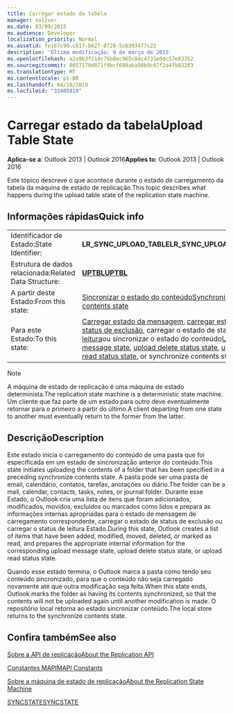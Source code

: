 ```yaml
---
title: Carregar estado da tabela
manager: soliver
ms.date: 03/09/2015
ms.audience: Developer
localization_priority: Normal
ms.assetid: fe167c90-c817-b627-0728-5c6393477c22
description: 'Última modificação: 9 de março de 2015'
ms.openlocfilehash: a2a9b3f214c76b8ec965c84c4731e0dc57e83352
ms.sourcegitcommit: 8657170d071f9bcf680aba50b9c07f2a4fb82283
ms.translationtype: MT
ms.contentlocale: pt-BR
ms.lasthandoff: 04/28/2019
ms.locfileid: "33405818"
---
```

# <a name="upload-table-state"></a><span data-ttu-id="ef637-103">Carregar estado da tabela</span><span class="sxs-lookup"><span data-stu-id="ef637-103">Upload Table State</span></span>

  
  
<span data-ttu-id="ef637-104">**Aplica-se a**: Outlook 2013 | Outlook 2016</span><span class="sxs-lookup"><span data-stu-id="ef637-104">**Applies to**: Outlook 2013 | Outlook 2016</span></span> 
  
 <span data-ttu-id="ef637-105">Este tópico descreve o que acontece durante o estado de carregamento da tabela da máquina de estado de replicação.</span><span class="sxs-lookup"><span data-stu-id="ef637-105">This topic describes what happens during the upload table state of the replication state machine.</span></span> 
  
## <a name="quick-info"></a><span data-ttu-id="ef637-106">Informações rápidas</span><span class="sxs-lookup"><span data-stu-id="ef637-106">Quick info</span></span>

|||
|:-----|:-----|
|<span data-ttu-id="ef637-107">Identificador de Estado:</span><span class="sxs-lookup"><span data-stu-id="ef637-107">State Identifier:</span></span>  <br/> |<span data-ttu-id="ef637-108">**LR_SYNC_UPLOAD_TABLE**</span><span class="sxs-lookup"><span data-stu-id="ef637-108">**LR_SYNC_UPLOAD_TABLE**</span></span> <br/> |
|<span data-ttu-id="ef637-109">Estrutura de dados relacionada:</span><span class="sxs-lookup"><span data-stu-id="ef637-109">Related Data Structure:</span></span>  <br/> |<span data-ttu-id="ef637-110">**[UPTBL](uptbl.md)**</span><span class="sxs-lookup"><span data-stu-id="ef637-110">**[UPTBL](uptbl.md)**</span></span> <br/> |
|<span data-ttu-id="ef637-111">A partir deste Estado:</span><span class="sxs-lookup"><span data-stu-id="ef637-111">From this state:</span></span>  <br/> |[<span data-ttu-id="ef637-112">Sincronizar o estado do conteúdo</span><span class="sxs-lookup"><span data-stu-id="ef637-112">Synchronize contents state</span></span>](synchronize-contents-state.md) <br/> |
|<span data-ttu-id="ef637-113">Para este Estado:</span><span class="sxs-lookup"><span data-stu-id="ef637-113">To this state:</span></span>  <br/> |<span data-ttu-id="ef637-114">[Carregar estado da mensagem](upload-message-state.md), [carregar estado de status de exclusão](upload-delete-status-state.md), carregar o estado de status de [leitura](upload-read-status-state.md)ou sincronizar o estado do conteúdo</span><span class="sxs-lookup"><span data-stu-id="ef637-114">[Upload message state](upload-message-state.md), [upload delete status state](upload-delete-status-state.md), [upload read status state](upload-read-status-state.md), or synchronize contents state</span></span>  <br/> |
   
> [!NOTE]
> <span data-ttu-id="ef637-115">A máquina de estado de replicação é uma máquina de estado determinista.</span><span class="sxs-lookup"><span data-stu-id="ef637-115">The replication state machine is a deterministic state machine.</span></span> <span data-ttu-id="ef637-116">Um cliente que faz parte de um estado para outro deve eventualmente retornar para o primeiro a partir do último.</span><span class="sxs-lookup"><span data-stu-id="ef637-116">A client departing from one state to another must eventually return to the former from the latter.</span></span> 
  
## <a name="description"></a><span data-ttu-id="ef637-117">Descrição</span><span class="sxs-lookup"><span data-stu-id="ef637-117">Description</span></span>

<span data-ttu-id="ef637-118">Este estado inicia o carregamento do conteúdo de uma pasta que foi especificada em um estado de sincronização anterior do conteúdo.</span><span class="sxs-lookup"><span data-stu-id="ef637-118">This state initiates uploading the contents of a folder that has been specified in a preceding synchronize contents state.</span></span> <span data-ttu-id="ef637-119">A pasta pode ser uma pasta de email, calendário, contatos, tarefas, anotações ou diário.</span><span class="sxs-lookup"><span data-stu-id="ef637-119">The folder can be a mail, calendar, contacts, tasks, notes, or journal folder.</span></span> <span data-ttu-id="ef637-120">Durante esse Estado, o Outlook cria uma lista de itens que foram adicionados, modificados, movidos, excluídos ou marcados como lidos e prepara as informações internas apropriadas para o estado de mensagem de carregamento correspondente, carregar o estado de status de exclusão ou carregar o status de leitura Estado.</span><span class="sxs-lookup"><span data-stu-id="ef637-120">During this state, Outlook creates a list of items that have been added, modified, moved, deleted, or marked as read, and prepares the appropriate internal information for the corresponding upload message state, upload delete status state, or upload read status state.</span></span>
  
<span data-ttu-id="ef637-121">Quando esse estado termina, o Outlook marca a pasta como tendo seu conteúdo sincronizado, para que o conteúdo não seja carregado novamente até que outra modificação seja feita.</span><span class="sxs-lookup"><span data-stu-id="ef637-121">When this state ends, Outlook marks the folder as having its contents synchronized, so that the contents will not be uploaded again until another modification is made.</span></span> <span data-ttu-id="ef637-122">O repositório local retorna ao estado sincronizar conteúdo.</span><span class="sxs-lookup"><span data-stu-id="ef637-122">The local store returns to the synchronize contents state.</span></span>
  
## <a name="see-also"></a><span data-ttu-id="ef637-123">Confira também</span><span class="sxs-lookup"><span data-stu-id="ef637-123">See also</span></span>



[<span data-ttu-id="ef637-124">Sobre a API de replicação</span><span class="sxs-lookup"><span data-stu-id="ef637-124">About the Replication API</span></span>](about-the-replication-api.md)
  
[<span data-ttu-id="ef637-125">Constantes MAPI</span><span class="sxs-lookup"><span data-stu-id="ef637-125">MAPI Constants</span></span>](mapi-constants.md)
  
[<span data-ttu-id="ef637-126">Sobre a máquina de estado de replicação</span><span class="sxs-lookup"><span data-stu-id="ef637-126">About the Replication State Machine</span></span>](about-the-replication-state-machine.md)
  
[<span data-ttu-id="ef637-127">SYNCSTATE</span><span class="sxs-lookup"><span data-stu-id="ef637-127">SYNCSTATE</span></span>](syncstate.md)


